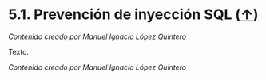 # 5.1. Prevención de inyección SQL ([↑](README.md))

_Contenido creado por Manuel Ignacio López Quintero_

Texto.

_Contenido creado por Manuel Ignacio López Quintero_
